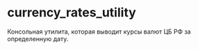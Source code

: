 # currency_rates_utility
Консольная утилита, которая выводит курсы валют ЦБ РФ за определенную дату.
